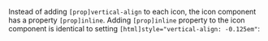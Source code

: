 Instead of adding `[prop]vertical-align` to each icon, the icon component has a property `[prop]inline`. Adding `[prop]inline` property to the icon component is identical to setting `[html]style="vertical-align: -0.125em"`:
